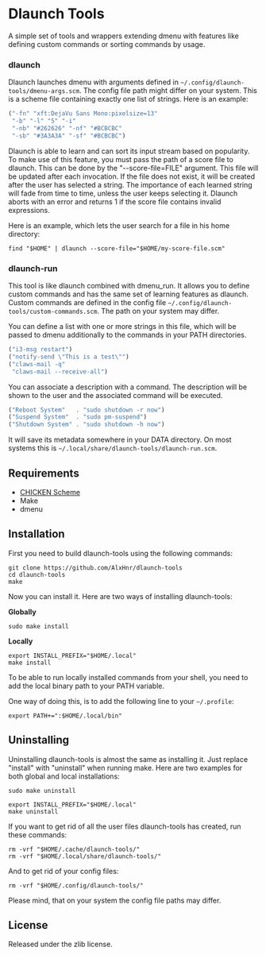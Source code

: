 # Dlaunch Tools

A simple set of tools and wrappers extending dmenu with features like
defining custom commands or sorting commands by usage.


### dlaunch

Dlaunch launches dmenu with arguments defined in
`~/.config/dlaunch-tools/dmenu-args.scm`. The config file path might differ
on your system. This is a scheme file containing exactly one list of
strings. Here is an example:

```scheme
("-fn" "xft:DejaVu Sans Mono:pixelsize=13"
 "-b" "-l" "5" "-i"
 "-nb" "#262626" "-nf" "#BCBCBC"
 "-sb" "#3A3A3A" "-sf" "#BCBCBC")
```

Dlaunch is able to learn and can sort its input stream based on popularity.
To make use of this feature, you must pass the path of a score file to
dlaunch. This can be done by the "--score-file=FILE" argument. This file
will be updated after each invocation. If the file does not exist, it will
be created after the user has selected a string. The importance of each
learned string will fade from time to time, unless the user keeps selecting
it. Dlaunch aborts with an error and returns 1 if the score file contains
invalid expressions.

Here is an example, which lets the user search for a file in his home
directory:

```shell
find "$HOME" | dlaunch --score-file="$HOME/my-score-file.scm"
```

### dlaunch-run

This tool is like dlaunch combined with dmenu\_run. It allows you to define
custom commands and has the same set of learning features as dlaunch.
Custom commands are defined in the config file
`~/.config/dlaunch-tools/custom-commands.scm`. The path on your system may
differ.

You can define a list with one or more strings in this file, which will be
passed to dmenu additionally to the commands in your PATH directories.

```scheme
("i3-msg restart")
("notify-send \"This is a test\"")
("claws-mail -q"
 "claws-mail --receive-all")
```

You can associate a description with a command. The description will be
shown to the user and the associated command will be executed.

```scheme
("Reboot System"   . "sudo shutdown -r now")
("Suspend System"  . "sudo pm-suspend")
("Shutdown System" . "sudo shutdown -h now")
```

It will save its metadata somewhere in your DATA directory. On most systems
this is `~/.local/share/dlaunch-tools/dlaunch-run.scm`.

## Requirements

* [CHICKEN Scheme](http://call-cc.org)
* Make
* dmenu

## Installation

First you need to build dlaunch-tools using the following commands:

```
git clone https://github.com/AlxHnr/dlaunch-tools
cd dlaunch-tools
make
```

Now you can install it. Here are two ways of installing dlaunch-tools:

**Globally**

```shell
sudo make install
```

**Locally**

```shell
export INSTALL_PREFIX="$HOME/.local"
make install
```

To be able to run locally installed commands from your shell, you need to
add the local binary path to your PATH variable.

One way of doing this, is to add the following line to your `~/.profile`:

```shell
export PATH+=":$HOME/.local/bin"
```

## Uninstalling

Uninstalling dlaunch-tools is almost the same as installing it. Just
replace "install" with "uninstall" when running make. Here are two examples
for both global and local installations:

```shell
sudo make uninstall

export INSTALL_PREFIX="$HOME/.local"
make uninstall
```

If you want to get rid of all the user files dlaunch-tools has created, run
these commands:

```shell
rm -vrf "$HOME/.cache/dlaunch-tools/"
rm -vrf "$HOME/.local/share/dlaunch-tools/"
```

And to get rid of your config files:

```shell
rm -vrf "$HOME/.config/dlaunch-tools/"
```

Please mind, that on your system the config file paths may differ.

## License

Released under the zlib license.
